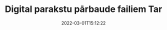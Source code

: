---
############################# Static ############################
layout: "auto-gen-signature"
date: 2022-03-01T15:12:22
draft: false
operation: Verify
signaturetype: Digital
fileformat: Tar
productName: Java
lang: lv
productCode: java
otherformats: pdf doc docx docm dot dotx odt ott xls xlsx xlsm xlsb ods ots xltx xltm pptx pptm
breadcrumb: Put Digital signature on Tar for Java

############################# Head ############################
head_title: "Digital parakstu pārbaude failiem Tar, izmantojot Java"
head_description: "Izmantojiet tikai dažas Java koda rindiņas, lai pārbaudītu Tar dokumentus un to Digital parakstus."

############################# Header ############################
title: "Digital parakstu pārbaude failiem Tar"
description: "Java API nodrošina iespēju pārbaudīt Digital parakstus Tar dokumentos. E-parakstu pārbaude jūsu Tar dokumentos var tikt veikta ātri un vienkārši."
bg_image: "https://cms.admin.containerize.com/templates/aspose/App_Themes/V3/images/bg/header1.png"
bg_overlay: false
button:
    enable: true

############################# SubMenu ############################
submenu:
    enable: true

    left:
        img_alt: "GroupDocs.Signature for Java"
        image: "https://cms.admin.containerize.com/templates/groupdocs/images/product-logos/90x90-noborder/groupdocs-signature-java.png"
        product: "GroupDocs.Signature"
        platform: "Java"



############################# About ############################
about:
    enable: true
    title: "Atklājiet jaunas GroupDocs.Signature for Java API funkcijas"
    content: |
        [GroupDocs.Signature for Java](https://products.groupdocs.com/signature/java/) API nodrošina plašu veidu klāstu, kā apstrādāt daudzu formātu dokumentus, izmantojot elektroniskos parakstus. Tiek atbalstīti daudzi digitālo parakstu veidi, piemēram, teksti, attēli, digitālie sertifikāti, svītrkodi, QR kodi, zīmogi vai metadati. Klienti var pievienot, noņemt, rediģēt, apstiprināt vai meklēt ciparparakstus PDF failos, MS Word dokumentos, MS Excel darbgrāmatās, MS PowerPoint prezentācijās, Adobe Photoshop failos un dažādos attēlu formātos. Ir pieejams pārsteidzošs papildu funkciju un iestatījumu skaits.
    

############################# Steps ############################
steps:
    enable: true
    title_left: "Kā pārbaudīt Digital parakstus savā Tar dokumentā"
    content_left: |
        [GroupDocs.Signature for Java](https://products.groupdocs.com/signature/java/) ietver tādas noderīgas funkcijas kā Digital parakstu pārbaude, kas ievietoti Tar dokumentos. Izmantojiet šo iespēju, neieviešot papildu kodu.
        
        * Pirmkārt, izveidojiet paraksta klasi, kas nodrošina kā konstruktora parametra ceļu uz dokumentu, kuru paredzēts pārbaudīt.
        * Otrkārt, izveidojiet jaunu VerifyOptions objektu un iestatiet visus nepieciešamos rekvizītus.
        * Visbeidzot, izsauciet Signature objekta Verify metodi, kas nodod VerifyOptions instanci.
        * Pēc tam apstrādājiet pārbaudes rezultātus.

    title_right: "Sistēmas prasības"
    content_right: |
        GroupDocs.Signature for Java tiek atbalstīti visās lielākajās platformās un operētājsistēmās. Pirms tālāk norādītā koda izpildes, lūdzu, pārliecinieties, vai jūsu sistēmā ir instalēti šādi priekšnosacījumi.

        * Operētājsistēmas: Microsoft Windows, Linux, MacOS
        * Izstrādes vides: NetBeans, Intellij IDEA, Eclipse, etc.
        * Java runtime: J2SE 6.0 and above
        * Lejupielādējiet jaunāko GroupDocs.Signature for Java versiju no [Maven](https://repository.groupdocs.com/webapp/#/artifacts/browse/tree/General/repo/com/groupdocs/groupdocs-signature)
         
    code: |
        ```java    
                
        // Set up input Tar file
        String filePath = "input.tar";

        // Instantiate Signature for input file
        Signature signature = new Signature(filePath);

        //Provide verification options
        DigitalVerifyOptions options = new DigitalVerifyOptions();

        // Digital signature comment
        options.setComments("Approved");

        // specify period of signatures
        options.setSignDateTimeFrom(new Date(2020, 12, 12));
        options.setSignDateTimeTo(new Date(2022, 12, 12));
                            
        // Verify document signatures
        VerificationResult result = signature.verify(options);

        //process result
        if (result.isValid())
        {
            //..
        }
        ```

############################# Demos ############################
demos:
    enable: true
    title: "Parakstīšana ar Digital parakstiem tiešraidē"
    content: |
       Pievienojiet dažādus elektroniskos parakstus failam Tar tūlīt, apmeklējot vietni [GroupDocs.Signature App](https://products.groupdocs.app/signature/family).          

############################# More Formats ############################
more_formats:
    enable: true
    title: "Pārbaudiet citus Digital parakstus, izmantojot Java"
    content: |
        "Dažādos dokumentos ievietoto elektronisko parakstu pārbaude. Pārbaudiet parakstu kvalitāti populārajos failu formātos, kā norādīts tālāk."
    format: 
       
       
back_to_top:
    enable: true
---